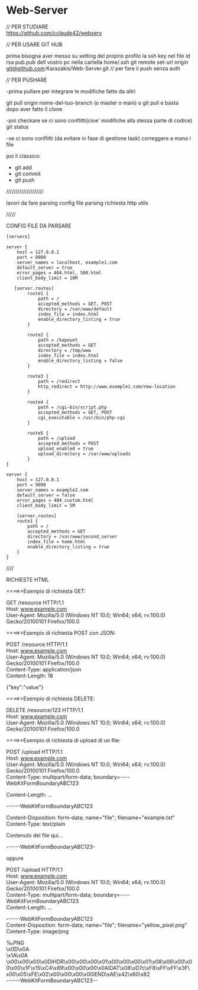 # Web-Server

// PER STUDIARE <br>
https://github.com/cclaude42/webserv <br>

// PER USARE GIT HUB

prima bisogna aver messo su setting del proprio profilo la ssh key nel file id rsa pub.pub dell vostro pc nella cartella home/.ssh
git remote set-url origin git@github.com:Karazakis/Web-Server.git // per fare il push senza auth


// PER PUSHARE 

-prima pullare per integrare le modifiche fatte da altri 

git pull origin nome-del-tuo-branch (o master o main)  o git pull e basta dopo aver fatto il clone

-poi checkare se ci sono conflitti(cioe' modifiche alla stessa parte di codice)
git status

-se ci sono conflitti (da evitare in fase di gestione task) correggere a mano i file

poi il classico:

- git add
- git commit
- git push


////////////////////

lavori da fare
parsing config file
parsing richiesta http
utils


/////

CONFIG FILE DA PARSARE

    [servers]
    
    server {
        host = 127.0.0.1
        port = 8080
        server_names = localhost, example1.com
        default_server = true
        error_pages = 404.html, 500.html
        client_body_limit = 10M
    
       [server.routes]
            route1 {
                path = /
                accepted_methods = GET, POST
                directory = /var/www/default
                index_file = index.html
                enable_directory_listing = true
            }
        
            route2 {
                path = /kapouet
                accepted_methods = GET
                directory = /tmp/www
                index_file = index.html
                enable_directory_listing = false
            }
            
            route3 {
                path = /redirect
                http_redirect = http://www.example1.com/new-location
            }
            
            route4 {
                path = /cgi-bin/script.php
                accepted_methods = GET, POST
                cgi_executable = /usr/bin/php-cgi
            }
            
            route5 {
                path = /upload
                accepted_methods = POST
                upload_enabled = true
                upload_directory = /var/www/uploads
            }
    }
    
    server {
        host = 127.0.0.1
        port = 9090
        server_names = example2.com
        default_server = false
        error_pages = 404_custom.html
        client_body_limit = 5M
    
        [server.routes]
        route1 {
            path = /
            accepted_methods = GET
            directory = /var/www/second_server
            index_file = home.html
            enable_directory_listing = true
        }
    }


////

RICHIESTE HTML

====>>Esempio di richiesta GET:

GET /resource HTTP/1.1<br>
Host: www.example.com<br>
User-Agent: Mozilla/5.0 (Windows NT 10.0; Win64; x64; rv:100.0) Gecko/20100101 Firefox/100.0<br>


====>>Esempio di richiesta POST con JSON:

POST /resource HTTP/1.1<br>
Host: www.example.com<br>
User-Agent: Mozilla/5.0 (Windows NT 10.0; Win64; x64; rv:100.0) Gecko/20100101 Firefox/100.0<br>
Content-Type: application/json<br>
Content-Length: 18<br>

{"key":"value"}


====>>Esempio di richiesta DELETE:

DELETE /resource/123 HTTP/1.1<br>
Host: www.example.com<br>
User-Agent: Mozilla/5.0 (Windows NT 10.0; Win64; x64; rv:100.0) Gecko/20100101 Firefox/100.0<br>


====>>Esempio di richiesta di upload di un file:

POST /upload HTTP/1.1<br>
Host: www.example.com<br>
User-Agent: Mozilla/5.0 (Windows NT 10.0; Win64; x64; rv:100.0) Gecko/20100101 Firefox/100.0<br>
Content-Type: multipart/form-data; boundary=----WebKitFormBoundaryABC123<br>

Content-Length: ...

------WebKitFormBoundaryABC123

Content-Disposition: form-data; name="file"; filename="example.txt"<br>
Content-Type: text/plain<br>


Contenuto del file qui...

------WebKitFormBoundaryABC123-


oppure

POST /upload HTTP/1.1<br>
Host: www.example.com<br>
User-Agent: Mozilla/5.0 (Windows NT 10.0; Win64; x64; rv:100.0) Gecko/20100101 Firefox/100.0<br>
Content-Type: multipart/form-data; boundary=----WebKitFormBoundaryABC123<br>
Content-Length: ...<br>

------WebKitFormBoundaryABC123<br>
Content-Disposition: form-data; name="file"; filename="yellow_pixel.png"<br>
Content-Type: image/png<br>

‰PNG<br>
\x0D\x0A<br>
\x1A\x0A<br>
\x00\x00\x00\x0DIHDR\x00\x00\x00\x01\x00\x00\x00\x01\x08\x06\x00\x00\x00\x1F\x15\xC4\x89\x00\x00\x00\x0AIDAT\x08\xD7c\xF8\xFF\xFF\x3F\x00\x05\xFE\x02\x00\x00\x00\x00IEND\xAE\x42\x60\x82<br>
------WebKitFormBoundaryABC123--
